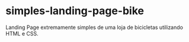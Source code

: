 # simples-landing-page-bike
Landing Page extremamente simples de uma loja de bicicletas utilizando HTML e CSS.

